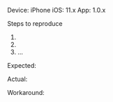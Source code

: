 Device: iPhone
iOS:    11.x 
App:    1.0.x

Steps to reproduce
1.  <launch and how to navigate to feature>
2.  <action with feature>
3.  ...

Expected: <what should have happened>

Actual:   <what did happen>

Workaround:   <if applicable>
